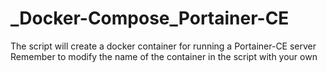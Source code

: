 # _Docker-Compose_Portainer-CE

The script will create a docker container for running a Portainer-CE server
Remember to modify the name of the container in the script with your own
